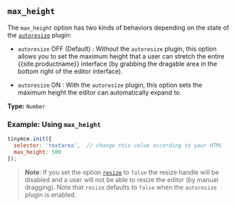 ## `max_height`

The `max_height` option has two kinds of behaviors depending on the state of the [`autoresize`]({{site.baseurl}}/plugins/opensource/autoresize/) plugin:

* `autoresize` OFF (Default) : Without the `autoresize` plugin, this option allows you to set the maximum height that a user can stretch the entire {{site.productname}} interface (by grabbing the dragable area in the bottom right of the editor interface).

* `autoresize` ON : With the `autoresize` plugin, this option sets the maximum height the editor can automatically expand to.

**Type:** `Number`

### Example: Using `max_height`

```js
tinymce.init({
  selector: 'textarea',  // change this value according to your HTML
  max_height: 500
});
```

> **Note**: If you set the option [`resize`](#resize) to `false` the resize handle will be disabled and a user will not be able to resize the editor (by manual dragging). Note that `resize` defaults to `false` when the `autoresize` plugin is enabled.

